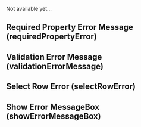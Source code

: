 Not available yet...

## Required Property Error Message (requiredPropertyError)

## Validation Error Message (validationErrorMessage)

## Select Row Error (selectRowError)

## Show Error MessageBox (showErrorMessageBox)